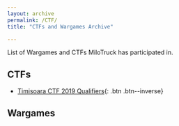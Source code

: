 ```yaml
---
layout: archive
permalink: /CTF/
title: "CTFs and Wargames Archive"

---
```

List of Wargames and CTFs MiloTruck has participated in.

## CTFs
* [Timisoara CTF 2019 Qualifiers](/Timisoara-CTF-2019-Qualifiers/){: .btn .btn--inverse}


## Wargames


